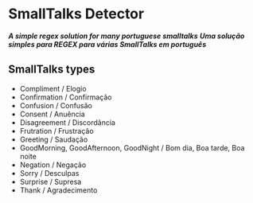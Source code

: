 # SmallTalks Detector

**_A simple regex solution for many portuguese smalltalks_**
**_Uma solução simples para REGEX para várias SmallTalks em português_**

## SmallTalks types
- Compliment / Elogio
- Confirmation / Confirmação
- Confusion / Confusão
- Consent / Anuência
- Disagreement / Discordância
- Frutration / Frustração
- Greeting / Saudação
- GoodMorning, GoodAfternoon, GoodNight / Bom dia, Boa tarde, Boa noite
- Negation / Negação
- Sorry / Desculpas
- Surprise / Supresa
- Thank / Agradecimento